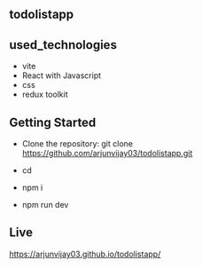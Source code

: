 ## todolistapp

## used_technologies
 * vite
 * React with Javascript
 * css
 * redux toolkit
 
## Getting Started

 * Clone the repository:
    git clone https://github.com/arjunvijay03/todolistapp.git
  
  * cd <repo name>
  * npm i 
  * npm run dev
  
## Live
  https://arjunvijay03.github.io/todolistapp/
  
